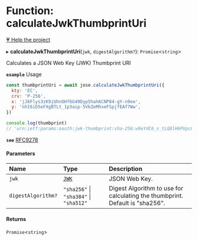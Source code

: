 # Function: calculateJwkThumbprintUri

[💗 Help the project](https://github.com/sponsors/panva)

▸ **calculateJwkThumbprintUri**(`jwk`, `digestAlgorithm?`): `Promise`<`string`\>

Calculates a JSON Web Key (JWK) Thumbprint URI

**`example`** Usage

```js
const thumbprintUri = await jose.calculateJwkThumbprintUri({
  kty: 'EC',
  crv: 'P-256',
  x: 'jJ6Flys3zK9jUhnOHf6G49Dyp5hah6CNP84-gY-n9eo',
  y: 'nhI6iD5eFXgBTLt_1p3aip-5VbZeMhxeFSpjfEAf7Ww',
})

console.log(thumbprint)
// 'urn:ietf:params:oauth:jwk-thumbprint:sha-256:w9eYdC6_s_tLQ8lH6PUpc0mddazaqtPgeC2IgWDiqY8'
```

**`see`** [RFC9278](https://www.rfc-editor.org/rfc/rfc9278)

#### Parameters

| Name | Type | Description |
| :------ | :------ | :------ |
| `jwk` | [`JWK`](../interfaces/types.JWK.md) | JSON Web Key. |
| `digestAlgorithm?` | ``"sha256"`` \| ``"sha384"`` \| ``"sha512"`` | Digest Algorithm to use for calculating the thumbprint. Default is   "sha256". |

#### Returns

`Promise`<`string`\>
